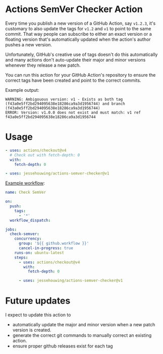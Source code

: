 # Actions SemVer Checker Action

Every time you publish a new version of a GitHub Action, say `v1.2.3`, it's customary to also update the tags for `v1.2` and `v1` to point to the same commit. That way people can subscribe to  either an exact version or a floating version that's automatically updated when the action's author pushes a new version.

Unfortunately, GitHub's creative use of tags doesn't do this automatically and many actions don't auto-update their major and minor versions whenever they release a new  patch.

You can run this action for your GitHub Action's repository to ensure the correct tags have been created and point to the correct commits.

Example output:

```
WARNING: Ambigouous version: v1 - Exists as both tag (f43a0e5ff2bd294095638e18286ca9a3d1956744) and branch (f43a0e5ff2bd294095638e18286ca9a3d1956744)
ERROR: Version: v1.0.0 does not exist and must match: v1 ref f43a0e5ff2bd294095638e18286ca9a3d1956744
```

# Usage

```yaml  
- uses: actions/checkout@v4
  # Check out with fetch-depth: 0
  with:
    fetch-depth: 0

- uses: jessehouwing/actions-semver-checker@v1
```

[Example workflow](https://github.com/jessehouwing/actions-semver-checker/blob/main/.github/workflows/action-semver-checker.yml):

```yaml
name: Check SemVer

on:
  push:
    tags:
      - '*'
  workflow_dispatch:

jobs:
  check-semver:
    concurrency:
      group: '${{ github.workflow }}'
      cancel-in-progress: true
    runs-on: ubuntu-latest
    steps:
      - uses: actions/checkout@v4
        with:
          fetch-depth: 0

      - uses: jessehouwing/actions-semver-checker@v1
```
# Future updates

I expect to update this action to

 * automatically update the major and minor version when a new patch version is created.
 * generate the correct git commands to manually correct an existing action.
 * ensure proper github releases exist for each tag
